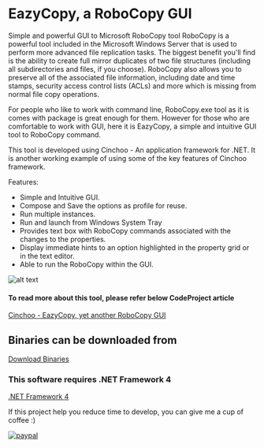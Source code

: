 # EazyCopy, a RoboCopy GUI
Simple and powerful GUI to Microsoft RoboCopy tool
RoboCopy is a powerful tool included in the Microsoft Windows Server that is used to perform more advanced file replication tasks. The biggest benefit you'll find is the ability to create full mirror duplicates of two file structures (including all subdirectories and files, if you choose). RoboCopy also allows you to preserve all of the associated file information, including date and time stamps, security access control lists (ACLs) and more which is missing from normal file copy operations.

For people who like to work with command line, RoboCopy.exe tool as it is comes with package is great enough for them. However for those who are comfortable to work with GUI, here it is EazyCopy, a simple and intuitive GUI tool to RoboCopy command.

This tool is developed using Cinchoo - An application framework for .NET. It is another working example of using some of the key features of Cinchoo framework.

Features:

* Simple and Intuitive GUI.
* Compose and Save the options as profile for reuse.
* Run multiple instances.
* Run and launch from Windows System Tray
* Provides text box with RoboCopy commands associated with the changes to the properties.
* Display immediate hints to an option highlighted in the property grid or in the text editor.
* Able to run the RoboCopy within the GUI.

![alt text](https://user-images.githubusercontent.com/9448455/30031384-1be22e90-915f-11e7-9601-fb009244d19b.png)
 
#### To read more about this tool, please refer below CodeProject article

[Cinchoo - EazyCopy, yet another RoboCopy GUI](http://www.codeproject.com/Articles/988605/Cinchoo-EazyCopy-yet-another-RoboCopy-GU)

## Binaries can be downloaded from 

[Download Binaries](https://github.com/Cinchoo/ChoEazyCopy/releases)

### This software requires .NET Framework 4

[.NET Framework 4](https://www.microsoft.com/en-us/download/confirmation.aspx?id=17718)

If this project help you reduce time to develop, you can give me a cup of coffee :)

[![paypal](https://www.paypalobjects.com/en_US/i/btn/btn_donateCC_LG.gif)](https://www.paypal.com/cgi-bin/webscr?cmd=_s-xclick&hosted_button_id=6S2UVXDPR63X8&source=url)

